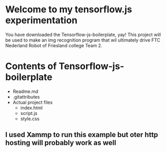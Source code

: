 # Welcome to my tensorflow.js experimentation

You have downloaded the Tensorflow-js-boilerplate, yay!
This project will be used to make an img recognition program that wil ultimately drive FTC Nederland Robot of Friesland college Team 2.


# Contents of Tensorflow-js-boilerplate

* Readme.md
* .gitattributes
* Actual project files
  * index.html
  * script.js
  * style.css



## I used Xammp to run this example but oter http hosting will probably work as well
